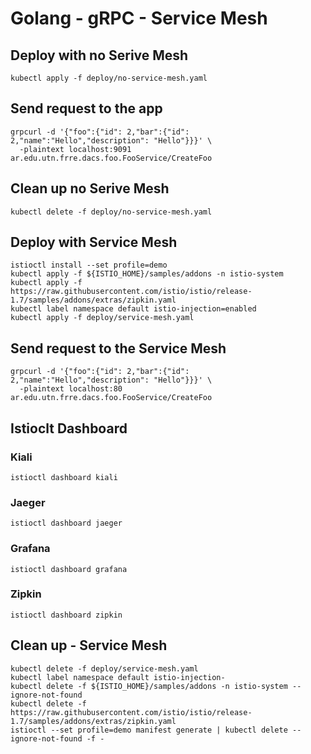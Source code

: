 # Golang - gRPC - Service Mesh

## Deploy with no Serive Mesh

```console
kubectl apply -f deploy/no-service-mesh.yaml
```

## Send request to the app

```console
grpcurl -d '{"foo":{"id": 2,"bar":{"id": 2,"name":"Hello","description": "Hello"}}}' \
  -plaintext localhost:9091 ar.edu.utn.frre.dacs.foo.FooService/CreateFoo
```

## Clean up no Serive Mesh

```console
kubectl delete -f deploy/no-service-mesh.yaml
```

## Deploy with Service Mesh

```console
istioctl install --set profile=demo
kubectl apply -f ${ISTIO_HOME}/samples/addons -n istio-system
kubectl apply -f https://raw.githubusercontent.com/istio/istio/release-1.7/samples/addons/extras/zipkin.yaml
kubectl label namespace default istio-injection=enabled
kubectl apply -f deploy/service-mesh.yaml
```

## Send request to the Service Mesh

```console
grpcurl -d '{"foo":{"id": 2,"bar":{"id": 2,"name":"Hello","description": "Hello"}}}' \
  -plaintext localhost:80 ar.edu.utn.frre.dacs.foo.FooService/CreateFoo
```

## Istioclt Dashboard

### Kiali

```console
istioctl dashboard kiali
```

### Jaeger

```console
istioctl dashboard jaeger
```

### Grafana

```console
istioctl dashboard grafana
```

### Zipkin

```console
istioctl dashboard zipkin
```

## Clean up - Service Mesh

```console
kubectl delete -f deploy/service-mesh.yaml
kubectl label namespace default istio-injection-
kubectl delete -f ${ISTIO_HOME}/samples/addons -n istio-system --ignore-not-found
kubectl delete -f https://raw.githubusercontent.com/istio/istio/release-1.7/samples/addons/extras/zipkin.yaml
istioctl --set profile=demo manifest generate | kubectl delete --ignore-not-found -f -
```
